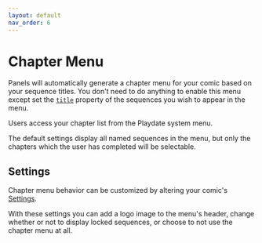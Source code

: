 ```yaml
---
layout: default
nav_order: 6
---
```


# Chapter Menu

Panels will automatically generate a chapter menu for your comic based on your sequence titles. You don't need to do anything to enable this menu except set the [`title`](/docs/comic-data/sequences#title) property of the sequences you wish to appear in the menu.

Users access your chapter list from the Playdate system menu.

The default settings display all named sequences in the menu, but only the chapters which the user has completed will be selectable.

## Settings

Chapter menu behavior can be customized by altering your comic's [Settings](/docs/settings/#chapter-menu-settings).

With these settings you can add a logo image to the menu's header, change whether or not to display locked sequences, or choose to not use the chapter menu at all.
